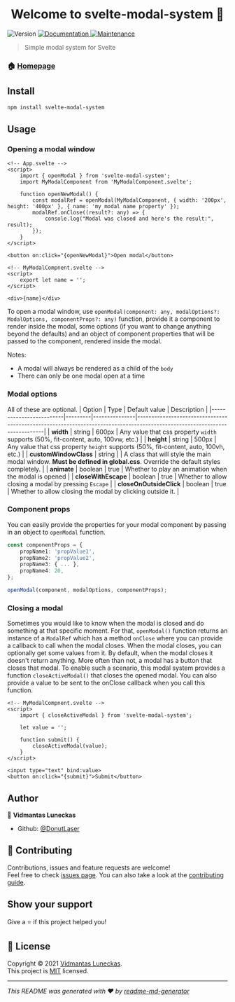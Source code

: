 <h1 align="center">Welcome to svelte-modal-system 👋</h1>
<p>
  <img alt="Version" src="https://img.shields.io/badge/version- (0.1.0)-blue.svg?cacheSeconds=2592000" />
  <a href="https://github.com/DonutLaser/svelte-modal-system#readme" target="_blank">
    <img alt="Documentation" src="https://img.shields.io/badge/documentation-yes-brightgreen.svg" />
  </a>
  <a href="https://github.com/DonutLaser/svelte-modal-system/graphs/commit-activity" target="_blank">
    <img alt="Maintenance" src="https://img.shields.io/badge/Maintained%3F-yes-green.svg" />
  </a>
</p>

> Simple modal system for Svelte

### 🏠 [Homepage](https://github.com/DonutLaser/svelte-modal-system)

## Install

```sh
npm install svelte-modal-system
```

## Usage
### Opening a modal window
```svelte
<!-- App.svelte -->
<script>
    import { openModal } from 'svelte-modal-system';
    import MyModalComponent from 'MyModalComponent.svelte';

    function openNewModal() {
        const modalRef = openModal(MyModalComponent, { width: '200px', height: '400px' }, { name: 'my modal name property' });
        modalRef.onClose((result?: any) => {
            console.log("Modal was closed and here's the result:", result);
        });
    }
</script>

<button on:click="{openNewModal}">Open modal</button>
```
```svelte
<!-- MyModalCompnent.svelte -->
<script>
    export let name = '';
</script>

<div>{name}</div>
```
To open a modal window, use `openModal(component: any, modalOptions?: ModalOptions, componentProps?: any)` function, provide it a component to render inside the modal, some options (if you want to change anything beyond the defaults) and an object of component properties that will be passed to the component, rendered inside the modal.

Notes:
- A modal will always be rendered as a child of the `body` 
- There can only be one modal open at a time

### Modal options
All of these are optional.
| Option                  | Type    | Default value | Description                                                                                                               |
|-------------------------|---------|---------------|---------------------------------------------------------------------------------------------------------------------------|
| **width**               | string  | 600px         | Any value that css property `width` supports (50%, fit-content, auto, 100vw, etc.)                                        |
| **height**              | string  | 500px         | Any value that css property `height` supports (50%, fit-content, auto, 100vh, etc.)                                       |
| **customWindowClass**   | string  | <empty>       | A class that will style the main modal window. **Must be defined in global.css**. Override the default styles completely. |
| **animate**             | boolean | true          | Whether to play an animation when the modal is opened                                                                     |
| **closeWithEscape**     | boolean | true          | Whether to allow closing a modal by pressing `Escape`                                                                     |
| **closeOnOutsideClick** | boolean | true          | Whether to allow closing the modal by clicking outside it.                                                                |

### Component props
You can easily provide the properties for your modal component by passing in an object to `openModal` function.
```typescript
const componentProps = {
    propName1: 'propValue1',
    propName2: 'propValue2',
    propName3: { ... },
    propName4: 20,
};

openModal(component, modalOptions, componentProps);
```

### Closing a modal
Sometimes you would like to know when the modal is closed and do something at that specific moment. For that, `openModal()` function returns an instance of a `ModalRef` which has a method `onClose` where you can provide a callback to call when the modal closes. When the modal closes, you can optionally get some values from it. By default, when the modal closes it doesn't return anything. More often than not, a modal has a button that closes that modal. To enable such a scenario, this modal system provides a function `closeActiveModal()` that closes the opened modal. You can also provide a value to be sent to the onClose callback when you call this function.
```svelte
<!-- MyModalCompnent.svelte -->
<script>
    import { closeActiveModal } from 'svelte-modal-system';

    let value = '';

    function submit() {
        closeActiveModal(value);
    }
</script>

<input type="text" bind:value>
<button on:click="{submit}">Submit</button>
```

## Author

👤 **Vidmantas Luneckas**

* Github: [@DonutLaser](https://github.com/DonutLaser)

## 🤝 Contributing

Contributions, issues and feature requests are welcome!<br />Feel free to check [issues page](https://github.com/DonutLaser/svelte-modal-system/issues). You can also take a look at the [contributing guide](https://github.com/DonutLaser/svelte-modal-system/blob/master/CONTRIBUTING.md).

## Show your support

Give a ⭐️ if this project helped you!

## 📝 License

Copyright © 2021 [Vidmantas Luneckas](https://github.com/DonutLaser).<br />
This project is [MIT](https://github.com/DonutLaser/svelte-modal-system/blob/master/LICENSE) licensed.

***
_This README was generated with ❤️ by [readme-md-generator](https://github.com/kefranabg/readme-md-generator)_